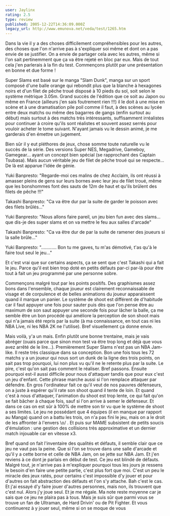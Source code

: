 ```yaml
---
user: Jaylinx
rating: 2.5
type: review
published: 2005-12-22T14:36:09.000Z
legacy_url: http://www.emunova.net/veda/test/1265.htm
---
```

Dans la vie il y a des choses difficilement compréhensibles pour les autres, des choses que l'on n'arrive pas à s'expliquer soi même et dont on a pas envie de se justifier. On a envie de partager cela avec les autres, même si l'on sait pertinemment que ça va être rejeté en bloc par eux. Mais de tout cela j'en parlerais à la fin du test. Commençons plutôt par une présentation en bonne et due forme !  

  

Super Slams est basé sur le manga "Slam Dunk", manga sur un sport composé d'une balle orange qui rebondit plus que la blanche à hexagones noirs et d'un filet de pêche troué disposé à 10 pieds du sol, soit selon le système métrique 3.05m. Grand succès de l'édition que ce soit au Japon ou même en France (ailleurs j'en sais foutrement rien !!!) il le doit à une mise en scène et à une dramatisation pile poil comme il faut, à des scènes au lycée entre deux matchs ou même des bagarres de gangs (enfin surtout au début) mais surtout à des matchs très intéressants, suffisamment irréalistes pour continuer à croire qu'ils sont réalistes et souvent assez serrés pour vouloir acheter le tome suivant. N'ayant jamais vu le dessin animé, je me garderais d'en émettre un jugement.  

  

Bien sûr il y eut pléthores de jeux, chose somme toute naturelle vu le succès de la série. Des versions Super NES, Megadrive, Gameboy, Gamegear... ayant un concept bien spécial (se rapprochant des Captain Tsubasa). Mais aucun véritable jeu de filet de pêche troué qui se respecte... De là est apparue l'idée de génie.  

  

  

Yuki Banpresto: "Regarde-moi ces malins de chez Acclaim, ils ont réussi à amasser pleins de gens sur leurs bornes avec leur jeu de filet troué, même que les bonshommes font des sauts de 12m de haut et qu'ils brûlent des filets de pêche !!!"  

Takashi Banpresto: "Ca va être dur par la suite de garder le poisson avec des filets brûlés..."  

Yuki Banpresto: "Nous allons faire pareil, un jeu bien fun avec des slams... que dis-je des super slams et on va mettre le feu aux salles d'arcade"  

Takashi Banpresto: "Ca va être dur de par la suite de ramener des joueurs si la salle brûle..."  

Yuki Banpresto: "............ Bon tu me gaves, tu m'as démotivé, t'as qu'à le faire tout seul le jeu..."  

  

  

Et c'est vrai que sur certains aspects, ça se sent que c'est Takashi qui a fait le jeu. Parce qu'il est bien trop doté en petits défauts par-ci par-là pour être tout à fait un jeu programmé par une personne sobre.  

  

Commençons malgré tout par les points positifs. Des graphismes assez bons dans l'ensemble, chaque joueur est clairement reconnaissable de visage et de corpulence et de belles animations du joueur apparaissent quand il marque un panier. Le système de shoot est différent de d'habitude car il faut appuyer une fois pour sauter puis dès que l'on pense être au maximum de son saut appuyer une seconde fois pour lâcher la balle, ça me semble être un bon procédé qui améliore la perception de son shoot mais qui n'a jamais été repris par la suite (à ma connaissance, en tout cas ni les NBA Live, ni les NBA 2K ne l'utilise). Bref visuellement ça donne envie.  

  

Mais voilà, y'a un mais. Enfin plutôt une bonne trentaine, mais je vais abréger (ouais parce que sinon mon test va être trop long et déjà que vous avez arrêté de le lire...). Premièrement Super Slams n'est pas un NBA Jam-like. Il reste très classique dans sa conception. Bon une fois tous les 72 matchs y a un joueur qui nous sort un dunk de la ligne des trois points, on sait pas trop pourquoi, lui non plus vu qu'il ne le retente plus par la suite. Le pire, c'est qu'on sait pas comment le réaliser. Bref passons. Ensuite pourquoi est-il aussi difficile pour nous d'attaquer tandis que pour eux c'est un jeu d'enfant. Cette phrase marche aussi si l'on remplace attaquer par défendre. En gros l'ordinateur fait ce qu'il veut de nos pauvres défenseurs, on a juste à espérer qu'il rate son shoot quand il tente de loin. Et quand c'est à nous d'attaquer, l'animation du shoot est trop lente, ce qui fait qu'on se fait bâcher à chaque fois, sauf si l'on arrive à semer le défenseur. Et dans ce cas on est sûr à 100% de mettre son tir vu que le système de shoot a ses limites. Le jeu ne possédant que 4 équipes (il en manque par rapport au Manga) quand on a battu les trois, on n'a pas fini le jeu, mais on a le droit de les affronter à l'envers \\o/ . Et puis sur MAME subsistent de petits soucis d'émulation : une gestion des collisions très approximative et un dernier match injouable car en vitesse x3\.  

  

Bref quand on fait l'inventaire des qualités et défauts, il semble clair que ce jeu ne vaut pas la peine. Que si l'on se trouve dans une salle d'arcade et qu'il y a cette borne et celle de NBA Jam, on se jette sur NBA Jam. Et j'en reviens à ce dont je parlais en début de test. Ce jeu est blindé de défauts. Malgré tout, je n'arrive pas à m'expliquer pourquoi tous les jours je ressens le besoin d'en faire une petite partie, c'est plus fort que moi. C'est un peu le miracle des jeux ratés, pour certains c'est impossible d'y jouer et pour d'autres on fait abstraction des défauts et l'on s'y attache. Bah c'est le cas. Et j'ai essayé d'y faire jouer d'autres personnes, mais non, ils trouvent que c'est nul. Alors j'y joue seul. Et je me régale. Ma note reste moyenne car je sais que ce jeu ne plaira pas à tous. Mais je suis sûr que parmi vous se trouve un fan de Ultraman, de Hard Drivin' ou de Pit Fighter. Et vous continuerez à y jouer seul, même si on se moque de vous
